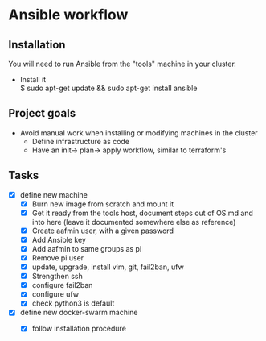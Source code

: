 # Ansible workflow

## Installation
You will need to run Ansible from the "tools" machine in your cluster.  
- Install it  
$ sudo apt-get update && sudo apt-get install ansible

## Project goals
- Avoid manual work when installing or modifying machines in the cluster
  - Define infrastructure as code
  - Have an init-> plan-> apply workflow, similar to terraform's

## Tasks
- [x] define new machine
  - [x] Burn new image from scratch and mount it
  - [x] Get it ready from the tools host, document steps out of OS.md and into here (leave it documented somewhere else as reference)
   - [x] Create aafmin user, with a given password
   - [x] Add Ansible key
   - [x] Add aafmin to same groups as pi
   - [x] Remove pi user
   - [x] update, upgrade, install vim, git, fail2ban, ufw
   - [x] Strengthen ssh
   - [x] configure fail2ban
   - [x] configure ufw
   - [x] check python3 is default
- [x] define new docker-swarm machine
  - [x] follow installation procedure

